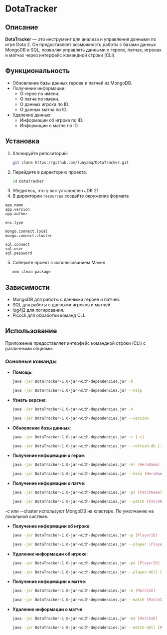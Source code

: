 # DotaTracker

## Описание
**DotaTracker** — это инструмент для анализа и управления данными по игре Dota 2.
Он предоставляет возможность работы с базами данных MongoDB и SQL, позволяя управлять данными о героях, патчах, игроках и матчах через интерфейс командной строки (CLI).

## Функциональность
- Обновление базы данных героев и патчей из MongoDB.
- Получение информации:
    - О герое по имени.
    - О патче по имени.
    - О данных игрока по ID.
    - О данных матча по ID.
- Удаление данных:
    - Информации об игроке по ID.
    - Информации о матче по ID.

## Установка
1. Клонируйте репозиторий:
   ```bash
   git clone https://github.com/lunyamq/DotaTracker.git
   ```
2. Перейдите в директорию проекта:
   ```bash
   cd DotaTracker
   ```
3. Убедитесь, что у вас установлен JDK 21.
4. В директории ```resources``` создайте окружение формата
  ```
  app.name
  app.version
  app.author
  
  env.type
  
  mongo.connect.local
  mongo.connect.cluster
  
  sql.connect
  sql.user
  sql.password
  ```
5. Соберите проект с использованием Maven
   ```bash
   mvn clean package
   ```

## Зависимости
- MongoDB для работы с данными героев и патчей. 
- SQL для работы с данными игроков и матчей. 
- log4j2 для логирования. 
- Picocli для обработки команд CLI.

## Использование
Приложение предоставляет интерфейс командной строки (CLI) с различными опциями:

### Основные команды
- **Помощь**:
  ```bash
  java -jar DotaTracker-1.0-jar-with-dependencies.jar -h
  ```
  ```bash
  java -jar DotaTracker-1.0-jar-with-dependencies.jar --help
  ```
- **Узнать версию**:
  ```bash
  java -jar DotaTracker-1.0-jar-with-dependencies.jar -V
  ```
  ```bash
  java -jar DotaTracker-1.0-jar-with-dependencies.jar --version
  ```
- **Обновление базы данных**:
  ```bash
  java -jar DotaTracker-1.0-jar-with-dependencies.jar -r [-c]
  ```
  ```bash
  java -jar DotaTracker-1.0-jar-with-dependencies.jar --refresh-db [--cluster]
  ```
- **Получение информации о герое**:
  ```bash
  java -jar DotaTracker-1.0-jar-with-dependencies.jar -hr [HeroName] [-c]
  ```
  ```bash
  java -jar DotaTracker-1.0-jar-with-dependencies.jar --hero [HeroName] [--cluster]
  ```
- **Получение информации о патче**:
  ```bash
  java -jar DotaTracker-1.0-jar-with-dependencies.jar -pt [PatchName] [-c]
  ```
  ```bash
  java -jar DotaTracker-1.0-jar-with-dependencies.jar --patch [PatchName] [--cluster]
  ```
-c или --cluster используют MongoDB на кластере. По умолчанию на локальной системе.
- **Получение информации об игроке**:
  ```bash
  java -jar DotaTracker-1.0-jar-with-dependencies.jar -p [PlayerID]
  ```
  ```bash
  java -jar DotaTracker-1.0-jar-with-dependencies.jar --player [PlayerID]
  ```
- **Удаление информации об игроке**:
  ```bash
  java -jar DotaTracker-1.0-jar-with-dependencies.jar -pd [PlayerID]
  ```
  ```bash
  java -jar DotaTracker-1.0-jar-with-dependencies.jar --player-dell [PlayerID]
  ```
- **Получение информации о матче**:
  ```bash
  java -jar DotaTracker-1.0-jar-with-dependencies.jar -m [MatchID]
  ```
  ```bash
  java -jar DotaTracker-1.0-jar-with-dependencies.jar --match [MatchID]
  ```
- **Удаление информации о матче**:
  ```bash
  java -jar DotaTracker-1.0-jar-with-dependencies.jar -md [MatchID]
  ```
  ```bash
  java -jar DotaTracker-1.0-jar-with-dependencies.jar --match-dell [MatchID]
  ```